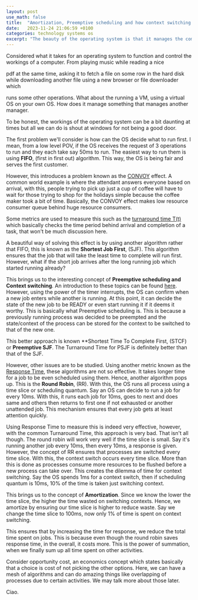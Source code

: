 ```yaml
---
layout: post
use_math: false
title:  "Amortization, Preemptive scheduling and how context switching works"
date:   2023-11-24 21:06:59 +0100
categories: technology systems os
excerpt: "The beauty of the operating system is that it manages the computer almost perfectly, how it runs multiple events together, controls the operating of individual components is based on these little concepts"
---
```



Considered what it takes for an operating system to function and control the workings of a computer. From playing music while reading a nice

pdf at the same time, asking it to fetch a file on some row in the hard disk while downloading another file using a new browser or file downloader which

runs some other operations. What about the running a VM, using a virtual OS on your own OS. How does it manage something that manages another manager. 

To be honest, the workings of the operating system can be a bit daunting at times but all we can do is shout at windows for not being a good door.

The first problem we'll consider is how can the OS decide what to run first. I mean, from a low level POV, if the OS receives the request of 3 operations to run and they each take say 50ms to run. The easiest way to run them is using **FIFO**, (first in first out) algorithm. This way, the OS is being fair and serves the first customer. 

However, this introduces a problem known as the <u>CONVOY</u> effect. A common world example is where the attendant answers everyone based on arrival, with this, people trying to pick up just a cup of coffee will have to wait for those trying to shop for the holidays simple because the coffee maker took a bit of time. Basically, the CONVOY effect makes low resource consumer queue behind huge resource consumers.

Some metrics are used to measure this such as the <u>turnaround time T(t)</u> which basically checks the time period behind arrival and completion of a task, that won't be much discussion here.

A beautiful way of solving this effect is by using another algorithm rather that FIFO, this is known as the **Shortest Job First**, (SJF). This algorithm ensures that the job that will take the least time to complete will run first. However, what if the short job arrives after the long running job which started running already?

This brings us to the interesting concept of **Preemptive scheduling and Context switching**. An introduction to these topics can be found [here](https://xpanvictor.github.io/technology/systems/os/2023/10/17/limited-direct-execution.html). However, using the power of the timer interrupts, the OS can confirm when a new job enters while another is running. At this point, it can decide the state of the new job to be READY or even start running it if it deems it worthy. This is basically what Preemptive scheduling is. This is because a previously running process was decided to be preempted and the state/context of the process can be stored for the context to be switched to that of the new one.

This better approach is known **Shortest Time To Complete First, (STCF) or **Preemptive SJF**. The Turnaround Time for PSJF is definitely better than that of the SJF. 

However, other issues are to be studied. Using another metric known as the <u>Response Time</u>, these algorithms are not so effective. It takes longer time for a job to be even scheduled using them. Hence, another algorithm pops up. This is the **Round Robin**, (RR). With this, the OS runs all process using a time slice or scheduling quantum. Say an OS can decide to run a job for every 10ms. With this, it runs each job for 10ms, goes to next and does same and others then returns to first one if not exhausted or another unattended job. This mechanism ensures that every job gets at least attention quickly. 

Using Response Time to measure this is indeed very effective, however, with the common Turnaround Time, this approach is very bad. That isn't all though. The round robin will work very well if the time slice is small. Say it's running another job every 10ms, then every 10ms, a response is given. However, the concept of RR ensures that processes are switched every time slice. With this, the context switch occurs every time slice. More than this is done as processes consume more resources to be flushed before a new process can take over. This creates the dilemma of time for context switching. Say the OS spends 1ms for a context switch, then if scheduling quantum is 10ms, 10% of the time is taken just switching context. 

This brings us to the concept of **Amortization**. Since we know the lower the time slice, the higher the time wasted on switching contexts. Hence, we amortize by ensuring our time slice is higher to reduce waste. Say we change the time slice to 100ms, now only 1% of time is spent on context switching.

This ensures that by increasing the time for response, we reduce the total time spent on jobs. This is because even though the round robin saves response time, in the overall, it costs more. This is the power of summation, when we finally sum up all time spent on other activities. 

Consider opportunity cost, an economics concept which states basically that a choice is cost of not picking the other options. Here, we can have a mesh of algorithms and can do amazing things like overlapping of processes due to certain activities. We may talk more about those later. 

Ciao.